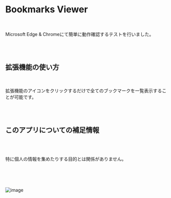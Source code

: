 # Bookmarks Viewer

<br>

Microsoft Edge & Chromeにて簡単に動作確認するテストを行いました。

<br>

<br>

## 拡張機能の使い方

<br>

拡張機能のアイコンをクリックするだけで全てのブックマークを一覧表示することが可能です。

<br>

<br>

##  このアプリについての補足情報

<br>

<br>

特に個人の情報を集めたりする目的とは関係がありません。

<br>

<br>

<br>

![image](https://github.com/user-attachments/assets/a68ff013-df2f-44b5-a882-030d758ee69d)

